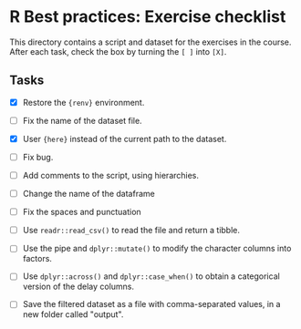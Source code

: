 # R Best practices: Exercise checklist

This directory contains a script and dataset for the exercises in the course.
After each task, check the box by turning the `[ ]` into `[X]`.

## Tasks

- [x] Restore the `{renv}` environment.
- [ ] Fix the name of the dataset file.
- [x] User `{here}` instead of the current path to the dataset.
- [ ] Fix bug.
- [ ] Add comments to the script, using hierarchies.
- [ ] Change the name of the dataframe
- [ ] Fix the spaces and punctuation
- [ ] Use `readr::read_csv()` to read the file and return a tibble.
- [ ] Use the pipe and `dplyr::mutate()` to modify the character columns into factors.
- [ ] Use `dplyr::across()` and `dplyr::case_when()` to obtain a categorical version of the delay columns.
- [ ] Save the filtered dataset as a file with comma-separated values, in a new folder called "output".

